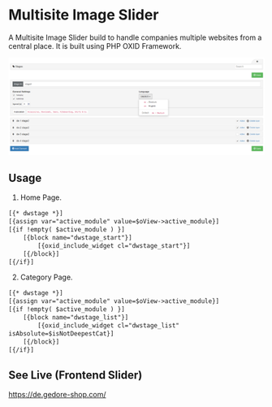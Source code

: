 # Multisite Image Slider
A Multisite Image Slider build to handle companies multiple websites from a central place. It is built using PHP OXID Framework.

![Alt text](pictures/backend/03.PNG?raw=true "Multisite Image Slider")


## Usage
1. Home Page.

```
[{* dwstage *}]
[{assign var="active_module" value=$oView->active_module}]
[{if !empty( $active_module ) }]
    [{block name="dwstage_start"}]
        [{oxid_include_widget cl="dwstage_start"}]
    [{/block}]
[{/if}]
```

2. Category Page.

```
[{* dwstage *}]
[{assign var="active_module" value=$oView->active_module}]
[{if !empty( $active_module ) }]
    [{block name="dwstage_list"}]
        [{oxid_include_widget cl="dwstage_list" isAbsolute=$isNotDeepestCat}]
    [{/block}]
[{/if}]
```

## See Live (Frontend Slider)
https://de.gedore-shop.com/
